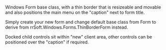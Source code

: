 
Windows Form base class, with a thin border that is resizeable and movable and also positions the main menu on the "caption" next to form title.

Simply create your new form and change default base class from Form to derive from rrSoft.Windows.Forms.ThinBorderForm instead.

Docked child controls sit within "new" client area, other controls can be positioned over the "caption" if required.
